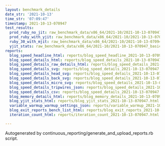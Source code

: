 ```yaml
---
layout: benchmark_details
date_str: '2021-10-13'
time_str: '07:09:47'
timestamp: 2021-10-13-070947
test_results:
  prod_ruby_no_jit: raw_benchmark_data/x86_64/2021-10/2021-10-13-070947_basic_benchmark_prod_ruby_no_jit.json
  prod_ruby_with_yjit: raw_benchmark_data/x86_64/2021-10/2021-10-13-070947_basic_benchmark_prod_ruby_with_yjit.json
  ruby_30_with_mjit: raw_benchmark_data/x86_64/2021-10/2021-10-13-070947_basic_benchmark_ruby_30_with_mjit.json
  yjit_stats: raw_benchmark_data/x86_64/2021-10/2021-10-13-070947_basic_benchmark_yjit_stats.json
reports:
  blog_speed_headline_html: reports/blog_speed_headline_2021-10-13-070947.html
  blog_speed_details_html: reports/blog_speed_details_2021-10-13-070947.html
  blog_speed_details_raw_details_html: reports/blog_speed_details_2021-10-13-070947.raw_details.html
  blog_speed_details_svg: reports/blog_speed_details_2021-10-13-070947.svg
  blog_speed_details_head_svg: reports/blog_speed_details_2021-10-13-070947.head.svg
  blog_speed_details_back_svg: reports/blog_speed_details_2021-10-13-070947.back.svg
  blog_speed_details_micro_svg: reports/blog_speed_details_2021-10-13-070947.micro.svg
  blog_speed_details_tripwires_json: reports/blog_speed_details_2021-10-13-070947.tripwires.json
  blog_speed_details_csv: reports/blog_speed_details_2021-10-13-070947.csv
  blog_memory_details_html: reports/blog_memory_details_2021-10-13-070947.html
  blog_yjit_stats_html: reports/blog_yjit_stats_2021-10-13-070947.html
  variable_warmup_warmup_settings_json: reports/variable_warmup_2021-10-13-070947.warmup_settings.json
  blog_exit_reports_bench_list_html: reports/blog_exit_reports_2021-10-13-070947.bench_list.html
  iteration_count_html: reports/iteration_count_2021-10-13-070947.html

---
```

Autogenerated by continuous_reporting/generate_and_upload_reports.rb script.
